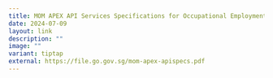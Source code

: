 ```yaml
---
title: MOM APEX API Services Specifications for Occupational Employment Dataset (OED)
date: 2024-07-09
layout: link
description: ""
image: ""
variant: tiptap
external: https://file.go.gov.sg/mom-apex-apispecs.pdf
---
```

